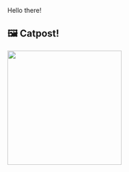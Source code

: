Hello there!



## 🖼️ Catpost!

<sub>
    <img src="https://cdn2.thecatapi.com/images/bcb.jpg" height="256">
</sub>


